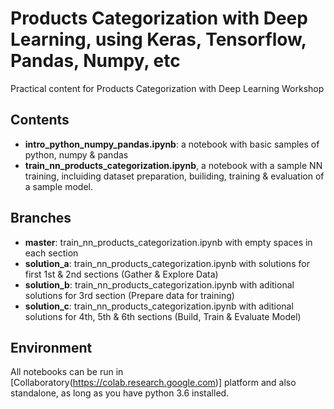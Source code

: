 # Products Categorization with Deep Learning, using Keras, Tensorflow, Pandas, Numpy, etc
Practical content for Products Categorization with Deep Learning Workshop

## Contents
- **intro_python_numpy_pandas.ipynb**: a notebook with basic samples of python, numpy & pandas
- **train_nn_products_categorization.ipynb**, a notebook with a sample NN training, incluiding dataset preparation, builiding, training & evaluation of a sample model.

## Branches
- **master**: train_nn_products_categorization.ipynb with empty spaces in each section
- **solution_a**: train_nn_products_categorization.ipynb with solutions for first 1st & 2nd sections (Gather & Explore Data)
- **solution_b**: train_nn_products_categorization.ipynb with aditional solutions for 3rd section (Prepare data for training)
- **solution_c**: train_nn_products_categorization.ipynb with aditional solutions for 4th, 5th & 6th sections (Build, Train & Evaluate Model)

## Environment
All notebooks can be run in [Collaboratory(https://colab.research.google.com)] platform and also standalone, as long as you have python 3.6 installed.
